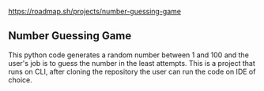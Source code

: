 https://roadmap.sh/projects/number-guessing-game


## Number Guessing Game ##
This python code generates a random number between 1 and 100 and the user's job is to guess the number in the least attempts. This is a project that runs on CLI, after cloning the repository the user can run the code on IDE of choice.
